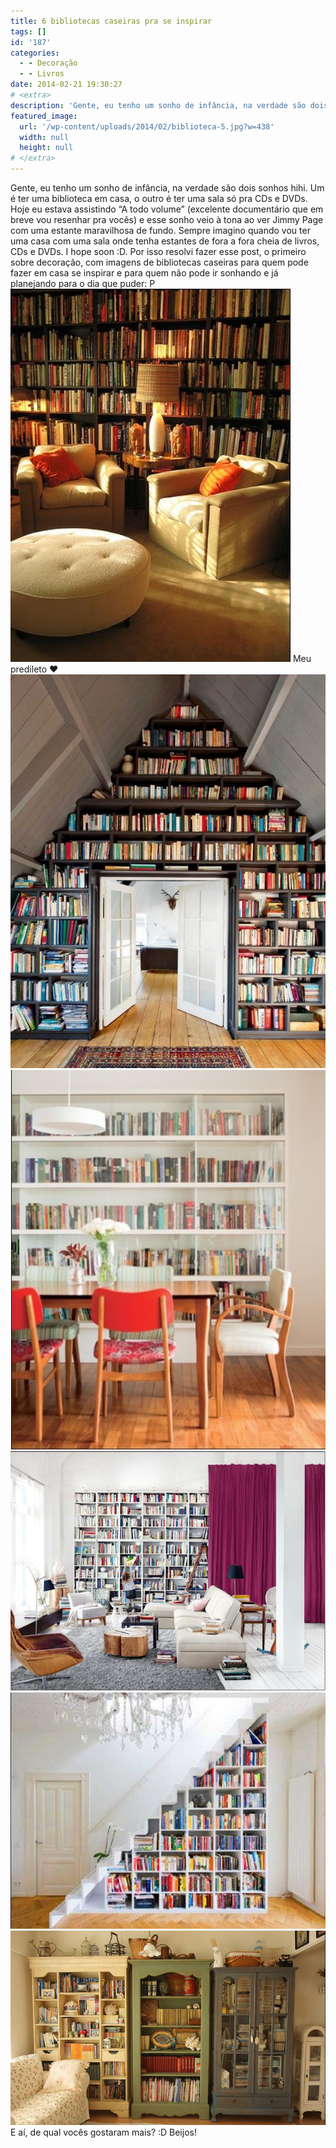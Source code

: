 ```yaml
---
title: 6 bibliotecas caseiras pra se inspirar
tags: []
id: '187'
categories:
  - - Decoração
  - - Livros
date: 2014-02-21 19:30:27
# <extra>
description: 'Gente, eu tenho um sonho de infância, na verdade são dois sonhos hihi. Um é ter uma biblioteca em casa, o outro é ter uma sala só pra CDs e DVDs. Hoje eu estava assistindo “A todo volume” (excelente documentário que em breve vou resenhar pra vocês) e esse sonho veio à tona ao ver Jimmy Page com uma estante maravilhosa de fundo. Sempre imagino quando vou ter uma casa com uma sala onde tenha estantes de fora a fora cheia de livros, CDs e DVDs. I hope soon :D. Por isso resolvi fazer esse post, o primeiro sobre decoração, com imagens de bibliotecas caseiras para quem pode fazer em casa se inspirar e para quem não pode ir sonhando e já planejando para o dia que puder: P E aí, de qual vocês gostaram mais? 😀 Beijos!'
featured_image: 
  url: '/wp-content/uploads/2014/02/biblioteca-5.jpg?w=438'
  width: null
  height: null
# </extra>
---
```


Gente, eu tenho um sonho de infância, na verdade são dois sonhos hihi. Um é ter uma biblioteca em casa, o outro é ter uma sala só pra CDs e DVDs. Hoje eu estava assistindo “A todo volume” (excelente documentário que em breve vou resenhar pra vocês) e esse sonho veio à tona ao ver Jimmy Page com uma estante maravilhosa de fundo. Sempre imagino quando vou ter uma casa com uma sala onde tenha estantes de fora a fora cheia de livros, CDs e DVDs. I hope soon :D. Por isso resolvi fazer esse post, o primeiro sobre decoração, com imagens de bibliotecas caseiras para quem pode fazer em casa se inspirar e para quem não pode ir sonhando e já planejando para o dia que puder: P [![Image](/wp-content/uploads/2014/02/biblioteca-5.jpg?w=438)](/wp-content/uploads/2014/02/biblioteca-5.jpg) Meu predileto ♥ [![Image](/wp-content/uploads/2014/02/une-bibliotheque-sous-les-toits2000403907212.jpeg?w=590)](/wp-content/uploads/2014/02/une-bibliotheque-sous-les-toits2000403907212.jpeg) [![Image](/wp-content/uploads/2014/02/estante-para-livros-casa-e-jardim.jpg?w=530)](/wp-content/uploads/2014/02/estante-para-livros-casa-e-jardim.jpg) [![Image](/wp-content/uploads/2014/02/estante-arquitrecos-via-achados-de-decorac3a7c3a3ojpg.jpg?w=650)](/wp-content/uploads/2014/02/estante-arquitrecos-via-achados-de-decorac3a7c3a3ojpg.jpg) [![Image](/wp-content/uploads/2014/02/decoracao-interiores-estantes.jpg?w=650)](/wp-content/uploads/2014/02/decoracao-interiores-estantes.jpg)[![Image](/wp-content/uploads/2014/02/livros-guardados-em-armarios32628.jpg?w=650)](/wp-content/uploads/2014/02/livros-guardados-em-armarios32628.jpg) E aí, de qual vocês gostaram mais? :D Beijos!
